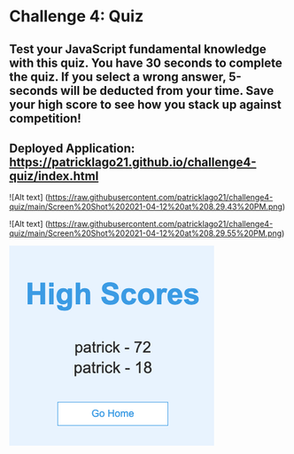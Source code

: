 # Challenge 4: Quiz

## Test your JavaScript fundamental knowledge with this quiz. You have 30 seconds to complete the quiz. If you select a wrong answer, 5-seconds will be deducted from your time. Save your high score to see how you stack up against competition!

## Deployed Application: https://patricklago21.github.io/challenge4-quiz/index.html

![Alt text] (https://raw.githubusercontent.com/patricklago21/challenge4-quiz/main/Screen%20Shot%202021-04-12%20at%208.29.43%20PM.png)

![Alt text] (https://raw.githubusercontent.com/patricklago21/challenge4-quiz/main/Screen%20Shot%202021-04-12%20at%208.29.55%20PM.png)

![Alt text](https://raw.githubusercontent.com/patricklago21/challenge4-quiz/main/Screen%20Shot%202021-04-12%20at%208.30.10%20PM.png)
